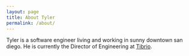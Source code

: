 ```yaml
---
layout: page
title: About Tyler
permalink: /about/
---
```


<p>Tyler is a software engineer living and working in sunny downtown san diego. He is currently the Director of Engineering
at <a href="http://tibrio.com" target="_blank">Tibrio</a>.
</p>
